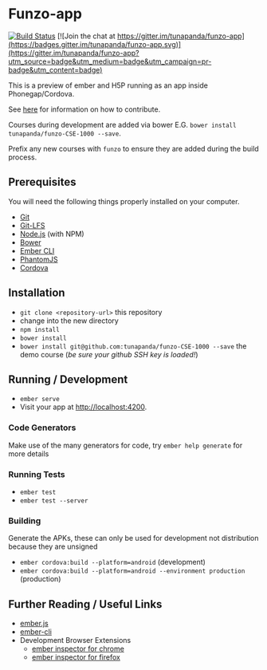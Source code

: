 # Funzo-app

[![Build Status](https://travis-ci.org/tunapanda/funzo-app.svg?branch=master)](https://travis-ci.org/tunapanda/funzo-app) [![Join the chat at https://gitter.im/tunapanda/funzo-app](https://badges.gitter.im/tunapanda/funzo-app.svg)](https://gitter.im/tunapanda/funzo-app?utm_source=badge&utm_medium=badge&utm_campaign=pr-badge&utm_content=badge)

This is a preview of ember and H5P running as an app inside Phonegap/Cordova.

See [here](https://github.com/tunapanda/funzo-app/wiki/Development-Guide) for information on how to contribute.

Courses during development are added via bower E.G. `bower install tunapanda/funzo-CSE-1000 --save`.

Prefix any new courses with `funzo` to ensure they are added during the build process.

## Prerequisites

You will need the following things properly installed on your computer.

* [Git](http://git-scm.com/)
* [Git-LFS](https://github.com/github/git-lfs)
* [Node.js](http://nodejs.org/) (with NPM)
* [Bower](http://bower.io/)
* [Ember CLI](http://www.ember-cli.com/)
* [PhantomJS](http://phantomjs.org/)
* [Cordova](https://cordova.apache.org)

## Installation

* `git clone <repository-url>` this repository
* change into the new directory
* `npm install`
* `bower install`
* `bower install git@github.com:tunapanda/funzo-CSE-1000 --save` the demo course (*be sure your github SSH key is loaded!*)

## Running / Development

* `ember serve`
* Visit your app at [http://localhost:4200](http://localhost:4200).

### Code Generators

Make use of the many generators for code, try `ember help generate` for more details

### Running Tests

* `ember test`
* `ember test --server`

### Building

Generate the APKs, these can only be used for development not distribution because they are unsigned

* `ember cordova:build --platform=android` (development)
* `ember cordova:build --platform=android --environment production` (production)

## Further Reading / Useful Links

* [ember.js](http://emberjs.com/)
* [ember-cli](http://www.ember-cli.com/)
* Development Browser Extensions
  * [ember inspector for chrome](https://chrome.google.com/webstore/detail/ember-inspector/bmdblncegkenkacieihfhpjfppoconhi)
  * [ember inspector for firefox](https://addons.mozilla.org/en-US/firefox/addon/ember-inspector/)

